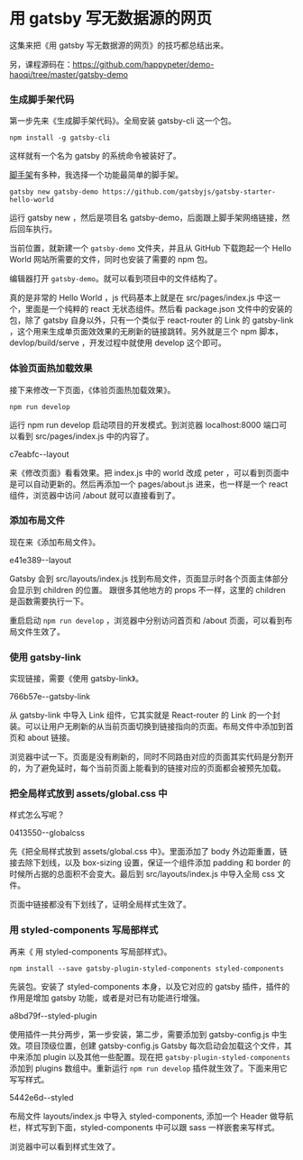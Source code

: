 # 用 gatsby 写无数据源的网页

这集来把《用 gatsby 写无数据源的网页》的技巧都总结出来。

另，课程源码在：https://github.com/happypeter/demo-haoqi/tree/master/gatsby-demo

### 生成脚手架代码

第一步先来《生成脚手架代码》。全局安装 gatsby-cli 这一个包。


```
npm install -g gatsby-cli
```

这样就有一个名为 gatsby 的系统命令被装好了。


[脚手架](https://www.gatsbyjs.org/docs/gatsby-starters/)有多种，我选择一个功能最简单的脚手架。


```
gatsby new gatsby-demo https://github.com/gatsbyjs/gatsby-starter-hello-world
```

运行 gatsby new ，然后是项目名 gatsby-demo，后面跟上脚手架网络链接，然后回车执行。

当前位置，就新建一个 `gatsby-demo` 文件夹，并且从 GitHub 下载跑起一个 Hello World 网站所需要的文件，同时也安装了需要的 npm 包。

编辑器打开 `gatsby-demo`。就可以看到项目中的文件结构了。

真的是非常的 Hello World ，js 代码基本上就是在 src/pages/index.js 中这一个，里面是一个纯粹的 react 无状态组件。然后看 package.json 文件中的安装的包，除了 gatsby 自身以外，只有一个类似于 react-router 的 Link 的 gatsby-link ，这个用来生成单页面效效果的无刷新的链接跳转。另外就是三个 npm 脚本，devlop/build/serve ，开发过程中就使用 develop 这个即可。

### 体验页面热加载效果

接下来修改一下页面，《体验页面热加载效果》。

```
npm run develop
```

运行 npm run develop 启动项目的开发模式。到浏览器 localhost:8000 端口可以看到 src/pages/index.js 中的内容了。


c7eabfc--layout

来《修改页面》看看效果。把 index.js 中的 world 改成 peter ，可以看到页面中是可以自动更新的。然后再添加一个 pages/about.js 进来，也一样是一个 react 组件，浏览器中访问 /about 就可以直接看到了。

### 添加布局文件

现在来《添加布局文件》。

e41e389--layout

Gatsby 会到 src/layouts/index.js 找到布局文件，页面显示时各个页面主体部分会显示到 children 的位置。 跟很多其他地方的 props 不一样，这里的 children 是函数需要执行一下。

重启启动 `npm run develop` ，浏览器中分别访问首页和 /about 页面，可以看到布局文件生效了。

### 使用 gatsby-link

实现链接，需要《使用 gatsby-link》。

766b57e--gatsby-link

从 gatsby-link 中导入 Link 组件，它其实就是 React-router 的 Link 的一个封装。可以让用户无刷新的从当前页面切换到链接指向的页面。布局文件中添加到首页和 about 链接。

浏览器中试一下。页面是没有刷新的，同时不同路由对应的页面其实代码是分割开的，为了避免延时，每个当前页面上能看到的链接对应的页面都会被预先加载。

### 把全局样式放到 assets/global.css 中

样式怎么写呢？

0413550--globalcss

先《把全局样式放到 assets/global.css 中》。里面添加了 body 外边距重置，链接去除下划线，以及 box-sizing 设置，保证一个组件添加 padding 和 border 的时候所占据的总面积不会变大。最后到 src/layouts/index.js 中导入全局 css 文件。

页面中链接都没有下划线了，证明全局样式生效了。

### 用 styled-components 写局部样式

再来《 用 styled-components 写局部样式》。

```
npm install --save gatsby-plugin-styled-components styled-components
```

先装包。安装了 styled-components 本身，以及它对应的 gatsby 插件，插件的作用是增加 gatsby 功能，或者是对已有功能进行增强。

a8bd79f--styled-plugin

使用插件一共分两步，第一步安装，第二步，需要添加到 gatsby-config.js 中生效。项目顶级位置，创建 gatsby-config.js Gatsby 每次启动会加载这个文件，其中来添加 plugin 以及其他一些配置。现在把 `gatsby-plugin-styled-components` 添加到 plugins 数组中。重新运行 `npm run develop` 插件就生效了。下面来用它写写样式。

5442e6d--styled

布局文件 layouts/index.js 中导入 styled-components, 添加一个 Header 做导航栏，样式写到下面，styled-components 中可以跟 sass 一样嵌套来写样式。

浏览器中可以看到样式生效了。
